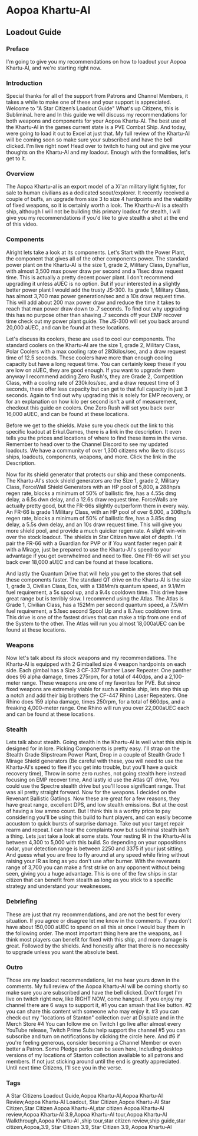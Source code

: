 # Aopoa Khartu-Al
## Loadout Guide

### Preface
I'm going to give you my recommendations on how to loadout your Aopoa Khartu-Al, and we're starting right now.

### Introduction
Special thanks for all of the support from Patrons and Channel Members, it takes a while to make one of these and your support is appreciated. Welcome to "A Star Citizen’s Loadout Guide" What's up Citizens, this is SubliminaL here and In this guide we will discuss my recommendations for both weapons and components for your Aopoa Khartu-Al. The best use of the Khartu-Al in the games current state is a PVE Combat Ship. And today, were going to load it out to Excel at just that. My full review of the Khartu-Al will be coming soon so make sure your subscribed and have the bell clicked. I'm live right now! Head over to twitch to hang out and give me your thoughts on the Khartu-Al and my loadout. Enough with the formalities, let's get to it.

### Overview
The Aopoa Khartu-al is an export model of a Xi'an military light fighter, for sale to human civilians as a dedicated scout/explorer. It recently received a couple of buffs, an upgrade from size 3 to size 4 hardpoints and the viability of fixed weapons, so it is certainly worth a look. The Kharthu-Al is a stealth ship, although I will not be building this primary loadout for stealth, I will give you my recommendations if you'd like to give stealth a shot at the end of this video.

### Components
Alright lets take a look at its components. Let's Start with the Power Plant, the component that gives all of the other components power. The standard power plant on the Khartu-Al is the size 1, grade 2, Military Class, DynaFlux, with almost 3,500 max power draw per second and a 11sec draw request time. This is actually a pretty decent power plant. I don't recommend upgrading it unless aUEC is no option. But if your interested in a slightly better power plant I would add the trusty JS-300. Its grade 1,  Military Class, has almost 3,700 max power generation/sec and a 10s draw request time. This will add about 200 max power draw and reduce the time it takes to reach that max power draw down to .7 seconds. To find out why upgrading this has no purpose other than shaving .7 seconds off your EMP recover time check out my power plant guide. The JS-300 will set you back around 20,000 aUEC, and can be found at these locations.

Let's discuss its coolers, these are used to cool our components. The standard coolers on the Khartu-Al are the size 1, grade 2, Military Class, Polar Coolers with a max cooling rate of 280kilos/sec, and a draw request time of 12.5 seconds. These coolers have more than enough cooling capacity but have a long request time. You can certainly keep these if you are low on aUEC, they are good enough. If you want to upgrade them anyway I recommend adding Zero Rush's, they are Grade 2, Competition Class, with a cooling rate of 230kilos/sec, and a draw request time of 3 seconds, these offer less capacity but can get to that full capacity in just 3 seconds. Again to find out why upgrading this is solely for EMP recovery, or for an explanation on how kilo per second isn't a unit of measurement, checkout this guide on coolers. One Zero Rush will set you back over 16,000 aUEC, and can be found at these locations.

Before we get to the shields. Make sure you check out the link to this specific loadout at Erkul.Games, there is a link in the description. It even tells you the prices and locations of where to find these items in the verse. Remember to head over to the Channel Discord to see my updated loadouts. We have a community of over 1,300 citizens who like to discuss ships, loadouts, components, weapons, and more. Click the link in the Description.

Now for its shield generator that protects our ship and these components. The Khartu-Al's stock shield generators are the Size 1, grade 2, Military Class, ForceWall Shield Generators with an HP pool of 5,800, a 288hp/s regen rate, blocks a minimum of 50% of ballistic fire, has a 4.55s dmg delay, a 6.5s dwn delay, and a 12.6s draw request time. ForceWalls are actually pretty good, but the FR-66s slightly outperform them in every way. An FR-66 is grade 1 Military Class, with an HP pool of over 6,000, a 306hp/s regen rate, blocks a minimum of 50% of ballistic fire, has a 3.85s dmg delay, a 5.5s dwn delay, and an 10s draw request time. This will give you more shield pool, and provide a much quicker regen rate. A slight win-win over the stock loadout. The shields in Star Citizen have alot of depth. I'd pair the FR-66 with a Guardian for PVP or if You want faster regen pair it with a Mirage, just be prepared to use the Khartu-Al's speed to your advantage if you get overwhelmed and need to flee. One FR-66 will set you back over 18,000 aUEC and can be found at these locations.

[comment]: # (It should be noted that there is a better shield combo in my opinion. If you own either a Banu Defender or Esperia Prowler pairing one FR-76 with a Sukoran from those ships is great. The Sukoran has 100% Ballistic Resistance so it will need to be taken completely down before you can take hull damage. Unfortunately if you don't own either of these ships there is no way to get access to the Sukoran.)

And lastly the Quantum Drive that will help you get to the stores that sell these components faster. The standard QT drive on the Khartu-Al is the size 1, grade 3, Civilian Class, Eos, with a 138Mm/s quantum speed, an 9.1/Mm fuel requirement, a 5s spool up, and a 9.4s cooldown time. This drive have great range but is terribly slow. I recommend using the Atlas. The Atlas is Grade 1, Civilian Class, has a 152Mm per second quantum speed, a 7.5/Mm fuel requirement, a 5.1sec second Spool Up and a 8.7sec cooldown time. This drive is one of the fastest drives that can make a trip from one end of the System to the other. The Atlas will run you almost 18,000aUEC can be found at these locations.

[comment]: # (In the games current state, I only need to be able to make a trip from PO to MicroTech without needing to refuel.)

### Weapons
Now let's talk about its stock weapons and my recommendations. The Khartu-Al is equipped with 2 Gimballed size 4 weapon hardpoints on each side. Each gimbal has a Size 3 CF-337 Panther Laser Repeater. One panther does 96 alpha damage, times 275rpm, for a total of 440dps, and a 2,100-meter range. These weapons are one of my favorites for PVE. But since fixed weapons are extremely viable for such a nimble ship, lets step this up a notch and add their big brothers the CF-447 Rhino Laser Repeaters. One Rhino does 159 alpha damage, times 250rpm, for a total of 660dps, and a freaking 4,000-meter range. One Rhino will run you over 22,000aUEC each and can be found at these locations.

[comment]: # (Tucked inside the fuselage we have a MSD-322 Missile Rack with 2 Dominator IIs. One Dominator Is size 2, Electro Magnetic, does 3,900 damage, has a 1.7s lock time, and a 6,000m lock range. On the other side we have another MSD 322 with 2 Ignite II's, One Ignite II is size 2, Infrared, does 3,700 damage, has a 1.5s lock time, and a 5,700m lock range. These are great for striking from a long range. I usually prefer crosssection but if were going to be this close to a ship with backup lets go for a quick lock time and temporary blindness for the target. I'll add a few Rattler IIs. One Rattler is Size 2, does 3,500 damage, has a 1.26s lock time, and a 4,500m lock range. An honerable mention would be StrikeFore II's because of their range and damage. One Rattler II will cost you 35aUEC each and can be found at these locations.)

### Stealth

Lets talk about stealth. Going stealth in the Khartu-Al is well what this ship is designed for in lore. Picking Components is pretty easy. I'll strap on the Stealth Grade Slipstream Power Plant, Drop in a couple of Stealth Grade 1 Mirage Shield generators (Be careful with these, you will need to use the Khartu-Al's speed to flee if you get into trouble, but you'll have a quick recovery time), Throw in some zero rushes, not going stealth here instead focusing on EMP recover time, And lastly id use the Atlas QT drive, You could use the Spectre stealth drive but you'll loose significant range. That was all pretty straight forward. Now for the weapons. I decided on the Revenant Ballistic Gatlings. Now these are great for a few reasons, they have great range, excellent DPS, and low stealth emissions. But at the cost of having a low ammo count. But I think this is a worthy price to pay considering you'll be using this build to hunt players, and can easily become accustom to quick bursts of surprise damage. Take out your target repair rearm and repeat. I can hear the complaints now but subliminal stealth isn't a thing. Lets just take a look at some stats. Your resting IR in the Khartu-Al is between 4,300 to 5,000 with this build. So depending on your oppositions radar, your detection range is between 2250 and 3375 if your just sitting. And guess what you are free to fly around at any speed while firing without raising your IR as long as you don't use after burner. With the revenants range of 3,700 you can make a first strike on any opponent without being seen, giving you a huge advantage. This is one of the few ships in star citizen that can benefit from stealth as long as you stick to a specific strategy and understand your weaknesses.

### Debriefing
These are just that my recommendations, and are not the best for every situation. If you agree or disagree let me know in the comments. If you don't have about 150,000 aUEC to spend on all this at once I would buy them in the following order. The most important thing here are the weapons, as I think most players can benefit for fixed with this ship, and more damage is great. Followed by the shields. And honestly after that there is no necessity to upgrade unless you want the absolute best.


### Outro
Those are my loadout recommendations, let me hear yours down in the comments. My full review of the Aopoa Khartu-Al will be coming shortly so make sure you are subscribed and have the bell clicked. Don't forget I'm live on twitch right now, like RIGHT NOW, come hangout. If you enjoy my channel there are 6 ways to support it, #1 you can smash that like button. #2 you can share this content with someone who may enjoy it. #3 you can check out my "locations of Stanton" collection over at Displate and in the Merch Store #4 You can follow me on Twitch I go live after almost every YouTube release, Twitch Prime Subs help support the channel #5 you can subscribe and turn on notifications by clicking the circle here. And #6 if you're feeling generous, consider becoming a Channel Member or even better a Patron. Some Pledge perks can be seen here, Including desktop versions of my locations of Stanton collection available to all patrons and members. If not just sticking around until the end is greatly appreciated. Until next time Citizens, I'll see you in the verse.

### Tags
A Star Citizens Loadout Guide,Aopoa Khartu-Al,Aopoa Khartu-Al Review,Aopoa Khartu-Al Loadout, Star Citizen,Aopoa Khartu-Al Star Citizen,Star Citizen Aopoa Khartu-Al,star citizen Aopoa Khartu-Al review,Aopoa Khartu-Al 3.9,Aopoa Khartu-Al tour,Aopoa Khartu-Al Walkthrough,Aopoa Khartu-Al ,ship tour,star citizen review,ship guide,star citizen,Aopoa,3.9, Star Citizen 3.9, Star Citizen 3.9, Aopoa Khartu-Al
